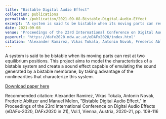 ```yaml
---
title: "Bistable Digital Audio Effect"
collection: publications
permalink: /publication/2021-09-08-Bistable-Digital-Audio-Effect
excerpt: 'A system is said to be bistable when its moving parts can rest at two equilibrium positions. This project aims to model the characteristics of a bistable system and create a sound effect capable of emulating the sound generated by a bistable membrane, by taking advantage of the nonlinearities that characterize this system.'
date: 2021-09-08
venue: 'Proceedings of the 23rd International Conference on Digital Audio Effects (eDAFx-2020, DAFx2020 in 21)'
paperurl: 'https://dafx2020.mdw.ac.at/eDAFx2020/index.html'
citation: 'Alexander Ramirez, Vikas Tokala, Antonin Novak, Frederic Ablitzer and Manuel Melon, &quot;Bistable Digital Audio Effect,&quot; in Proceedings of the 23rd International Conference on Digital Audio Effects (eDAFx-2020, DAFx2020 in 21), Vol.1, Vienna, Austria, 2020-21, pp. 109-116 '
---
```

A system is said to be bistable when its moving parts can rest at two equilibrium positions. This project aims to model the characteristics of a bistable system and create a sound effect capable of emulating the sound generated by a bistable membrane, by taking advantage of the nonlinearities that characterize this system.

[Download paper here](https://dafx2020.mdw.ac.at/eDAFx2020/index.html)

Recommended citation: Alexander Ramirez, Vikas Tokala, Antonin Novak, Frederic Ablitzer and Manuel Melon, "Bistable Digital Audio Effect," in Proceedings of the 23rd International Conference on Digital Audio Effects (eDAFx-2020, DAFx2020 in 21), Vol.1, Vienna, Austria, 2020-21, pp. 109-116 